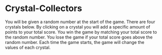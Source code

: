 # Crystal-Collectors
You will be given a random number at the start of the game.
There are four crystals below. By clicking on a crystal you will add a specific amount of points to your total score.
You win the game by matching your total score to the random number. You lose the game if your total score goes above the random number.
Each time the game starts, the game will change the values of each crystal.
